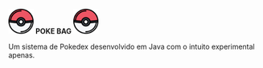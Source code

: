 <img src="Images/pokebola_two.png" width="50" height="50"> **POKE BAG** <img src="Images/pokebola_two.png" width="50" height="50">

Um sistema de Pokedex desenvolvido em Java com o intuito experimental apenas.
